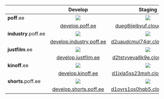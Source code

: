 |  | Develop | Staging | Live |
| --- | :-: | :-: | :-: |
| **poff**.ee | ![](https://codebuild.eu-central-1.amazonaws.com/badges?uuid=eyJlbmNyeXB0ZWREYXRhIjoiOVg5SDU5T3dDMUZZWHpzTzVMbVV1ZGdLOTVaZkJxN1FPYldkK1AvL2dzM05WcmJaMElqQzJJRklJSUhkZFdqQXZ3VHhWZjVQbzZqbmdoUGc0QlEvYWdZPSIsIml2UGFyYW1ldGVyU3BlYyI6IkwwOWtTUEh6YnlicXhXbzAiLCJtYXRlcmlhbFNldFNlcmlhbCI6MX0%3D&branch=master) | ![](https://codebuild.eu-central-1.amazonaws.com/badges?uuid=eyJlbmNyeXB0ZWREYXRhIjoiR0NEdGlmc3p2YzZLbElDWXZOa1RnT2VYNUJnTFl6aFBXZkFkSWR5ZVJrdFVKdHMwbmFyQmpDMUxvd3duclRCQ09UMkVPL2VHcnlwQjVVYk5FcXBGQTd3PSIsIml2UGFyYW1ldGVyU3BlYyI6IlhJeVBWZi9mNzlQZEY4dXAiLCJtYXRlcmlhbFNldFNlcmlhbCI6MX0%3D&branch=master) | ![](https://codebuild.eu-central-1.amazonaws.com/badges?uuid=eyJlbmNyeXB0ZWREYXRhIjoiOXB4MUc4YkVnRkF2UGxBczZBSVlvdGFnaktDUC9nemgvdXI0ekk0ejBjMFRkNGtQWEF2TTRHV2RQbFdiMWtCdTRsM2ZYVm1JNkZ6SE9LWDA2U1pWVlFzPSIsIml2UGFyYW1ldGVyU3BlYyI6InIwUy9GcktsV20yc3VmUkYiLCJtYXRlcmlhbFNldFNlcmlhbCI6MX0%3D&branch=master) |
|  | [develop.poff.ee](https://develop.poff.ee) | [dueg8ijeibyuf.cloudfront.net](https://dueg8ijeibyuf.cloudfront.net) | [d1boq44u2bbz7d.cloudfront.net](https://d1boq44u2bbz7d.cloudfront.net) |
| **industry**.poff.ee | ![](https://codebuild.eu-central-1.amazonaws.com/badges?uuid=eyJlbmNyeXB0ZWREYXRhIjoiOERtMnlYcTRvcmYrUVE3NjQ5YWJkYnhaQThkMTUrM1dUclMrbExMQWgyVHgwcnFwNUpxMTJ4Kzlnc0k2aWdSQnlGNU9iem1hRDdDZW4xeWRuamc5b3lnPSIsIml2UGFyYW1ldGVyU3BlYyI6ImVZbnNyeVI0V2Nob00zcnkiLCJtYXRlcmlhbFNldFNlcmlhbCI6MX0%3D&branch=master) | ![](https://codebuild.eu-central-1.amazonaws.com/badges?uuid=eyJlbmNyeXB0ZWREYXRhIjoiYlZTR1hJVHYrTzdnWWNKOEVIa1VRNEhzc2dVak5ncURZNjFsUDJKaHNvcGtwaVJXSXFzYTQrT1p2SWd3RGZmQUk1bkhCVnV2d010UkRKR0JpaXkwalVNPSIsIml2UGFyYW1ldGVyU3BlYyI6IlhhaXJRT0tZTnZOZUl4aFUiLCJtYXRlcmlhbFNldFNlcmlhbCI6MX0%3D&branch=master) | ![](https://codebuild.eu-central-1.amazonaws.com/badges?uuid=eyJlbmNyeXB0ZWREYXRhIjoibjY0RXRoajc0aEJxRkx0a09USTYrNWNXbXduMXNQSFpGMW94c0FIK2h5Y0xReTlRQWd6SHlWRjRpVWFVRHlxQmlBMjFUUnhjNzNlTVl3ek1WYmYrcFpvPSIsIml2UGFyYW1ldGVyU3BlYyI6IitHQXpMYjdKWHhyYnhuUDAiLCJtYXRlcmlhbFNldFNlcmlhbCI6MX0%3D&branch=master) |
|  | [develop.industry.poff.ee](https://develop.industry.poff.ee) | [d2uaudcmul74qr.cloudfront.net](https://d2uaudcmul74qr.cloudfront.net) | [d1bfo90l7ag6m6.cloudfront.net](https://d1bfo90l7ag6m6.cloudfront.net) |
| **justfilm**.ee | ![](https://codebuild.eu-central-1.amazonaws.com/badges?uuid=eyJlbmNyeXB0ZWREYXRhIjoiZ1hOUXQwVHJlQU03NWpSaGgvZC9XYkVsYjRycEYxR09NbG9jWUZPMHQzWTRmZkw0dnRoUkhoZjhVSk1sN1dxbForVmVjd1RrNVN5b2k4ZW9yTm5oOG1rPSIsIml2UGFyYW1ldGVyU3BlYyI6IlNzenN0d1ViNWErQW5rZFUiLCJtYXRlcmlhbFNldFNlcmlhbCI6MX0%3D&branch=master) | ![](https://codebuild.eu-central-1.amazonaws.com/badges?uuid=eyJlbmNyeXB0ZWREYXRhIjoiR3lOZ3Z4UjREQU9Jc3ErV25pUVpqS1JCZFkxK0FnWmRWS2VGZjZDRjN0Z1RWL1ZXdzNUUDkyaG41SlcwY2NMbm11MTRkQXdTMkhKNE9iWEFxYitRbFU4PSIsIml2UGFyYW1ldGVyU3BlYyI6IlB0Wlg1eVNTNlVoQzhkcE0iLCJtYXRlcmlhbFNldFNlcmlhbCI6MX0%3D&branch=master) | ![](https://codebuild.eu-central-1.amazonaws.com/badges?uuid=eyJlbmNyeXB0ZWREYXRhIjoiMVh6RUFVZDQxQTV3ZUwreFNEdTNCUkFpRzF1RDJTaytPZXNzWlJZREhVVlBDb0NzSENUSmxRNm94TWlUV1JLVXlSL1FYQ3hjbm1EZ2JET0Z5YkpCYlVnPSIsIml2UGFyYW1ldGVyU3BlYyI6Im1kZk9wL0hkc3JjNjhtRUYiLCJtYXRlcmlhbFNldFNlcmlhbCI6MX0%3D&branch=master) |
|  | [develop.justfilm.ee](https://develop.justfilm.ee) | [d2tstvveva8k9e.cloudfront.net](https://d2tstvveva8k9e.cloudfront.net) | [d1dudrg8s6i9du.cloudfront.net](https://d1dudrg8s6i9du.cloudfront.net) |
| **kinoff**.ee | ![](https://codebuild.eu-central-1.amazonaws.com/badges?uuid=eyJlbmNyeXB0ZWREYXRhIjoidDFNeGc5cGlybXNhWWIzUkVHUHdBNEJoTVYwUjlxSkhXdndtYUtSTHltcUtoUXVSTEw2OWUvczBhN0Rid2E0RnlBYWtsUnpKZkt4bWFXMUVhMnkvcVNZPSIsIml2UGFyYW1ldGVyU3BlYyI6IjVDaG92aXhkZCtwaFNWdGEiLCJtYXRlcmlhbFNldFNlcmlhbCI6MX0%3D&branch=master) | ![](https://codebuild.eu-central-1.amazonaws.com/badges?uuid=eyJlbmNyeXB0ZWREYXRhIjoiUlpWK0FhTUdMckRaWFl3a3ZOblpMbzJ2bFZRbXgzYkptVVQvSEpmRzN5NXQxRUtRUCtxVFZwSWYrblRFRWxlcFREM0RqekxEMWUzaWpGdSs3Rkp2cE9ZPSIsIml2UGFyYW1ldGVyU3BlYyI6ImJEZEYrMlBCRHVGR1piRFQiLCJtYXRlcmlhbFNldFNlcmlhbCI6MX0%3D&branch=master) | ![](https://codebuild.eu-central-1.amazonaws.com/badges?uuid=eyJlbmNyeXB0ZWREYXRhIjoibGNQeVJ0dzk5UGJkREp5ZWxGSHNGTC9PZnVybis2a0lFOW02a0hReWFFZFA5MTFsUEFQVlp2emhhUGtnNXd2eHFYcVd6UEE4OGZoVytmWHhlY0RBMEU0PSIsIml2UGFyYW1ldGVyU3BlYyI6IjYxWjFRTW45SVZwSTlEMkgiLCJtYXRlcmlhbFNldFNlcmlhbCI6MX0%3D&branch=master) |
|  | [develop.kinoff.ee](https://develop.kinoff.ee) | [d1jxla5ss23mxh.cloudfront.net](https://d1jxla5ss23mxh.cloudfront.net) | [d3nmy38epsblt9.cloudfront.net](https://d3nmy38epsblt9.cloudfront.net) |
| **shorts**.poff.ee | ![](https://codebuild.eu-central-1.amazonaws.com/badges?uuid=eyJlbmNyeXB0ZWREYXRhIjoieEtqdmQ1TmFmbGJacVlhVjNKYjVwUHpyNmxwVXNsNEZDWENDQVdpdmRiSHA0OVE4OFNlOW8zRlVpWHBKWlc1M1dRbXBwd3Bod250U2pJczBUa25JTnVJPSIsIml2UGFyYW1ldGVyU3BlYyI6IlVhVXhjRnlrMUR6NzdHeGEiLCJtYXRlcmlhbFNldFNlcmlhbCI6MX0%3D&branch=master) | ![](https://codebuild.eu-central-1.amazonaws.com/badges?uuid=eyJlbmNyeXB0ZWREYXRhIjoiSEIrSkY4TE5iNHl4VTBKT0FEeFFHdS9KcktYbENWdVNSRjE1RlZJVWQzeDM3MEthQnh4MXRDZ0pSRXg4Q09xYmZ2bG9BRUE2aFB4bmM4WnRKckd4S29JPSIsIml2UGFyYW1ldGVyU3BlYyI6ImFlc2l6ODJEWHUwVFVUN0siLCJtYXRlcmlhbFNldFNlcmlhbCI6MX0%3D&branch=master) | ![](https://codebuild.eu-central-1.amazonaws.com/badges?uuid=eyJlbmNyeXB0ZWREYXRhIjoiQitRTFFzd21KekhSZU5mejRBTG5GS3JTTVZjMEd1QVpvdVFSZVA2STFvcnpqb3l4amg4bDRTeCtEcEdSRTJMZ0pJR2JnUk9zMHpIWnNIWWQzY0dlb1pJPSIsIml2UGFyYW1ldGVyU3BlYyI6Ik5TZHVKaUl6cEZkb0hKTnYiLCJtYXRlcmlhbFNldFNlcmlhbCI6MX0%3D&branch=master) |
|  | [develop.shorts.poff.ee](https://develop.shorts.poff.ee) | [d1oyrs1os0hqb5.cloudfront.net](https://d1oyrs1os0hqb5.cloudfront.net) | [d127ebzfzc8uee.cloudfront.net](https://d127ebzfzc8uee.cloudfront.net) |
